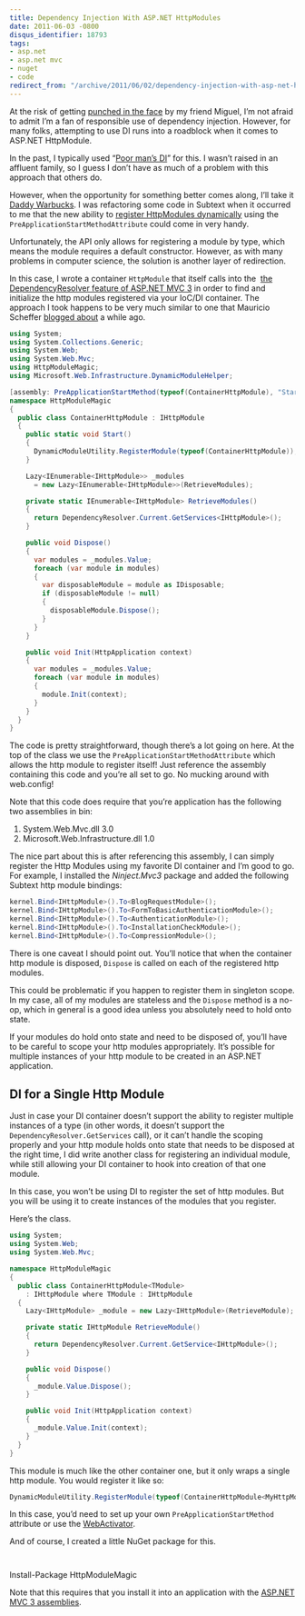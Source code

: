 ```yaml
---
title: Dependency Injection With ASP.NET HttpModules
date: 2011-06-03 -0800
disqus_identifier: 18793
tags:
- asp.net
- asp.net mvc
- nuget
- code
redirect_from: "/archive/2011/06/02/dependency-injection-with-asp-net-httpmodules.aspx/"
---
```


At the risk of getting [punched in the
face](http://twitter.com/#!/migueldeicaza/status/28312478630805504 "Miguel doesn't like DI")
by my friend Miguel, I’m not afraid to admit I’m a fan of responsible
use of dependency injection. However, for many folks, attempting to use
DI runs into a roadblock when it comes to ASP.NET HttpModule.

In the past, I typically used “[Poor man’s
DI](http://lostechies.com/jimmybogard/2009/07/03/how-not-to-do-dependency-injection-in-nerddinner/ "Poor Man's DI")”
for this. I wasn’t raised in an affluent family, so I guess I don’t have
as much of a problem with this approach that others do.

However, when the opportunity for something better comes along, I’ll
take it [Daddy
Warbucks](http://en.wikipedia.org/wiki/Oliver_%22Daddy%22_Warbucks "Daddy Warkbucs on Wikipedia").
I was refactoring some code in Subtext when it occurred to me that the
new ability to [register HttpModules
dynamically](http://blog.davidebbo.com/2011/02/register-your-http-modules-at-runtime.html "Register HttpModules")
using the `PreApplicationStartMethodAttribute` could come in very handy.

Unfortunately, the API only allows for registering a module by type,
which means the module requires a default constructor. However, as with
many problems in computer science, the solution is another layer of
redirection.

In this case, I wrote a container `HttpModule` that itself calls into
the  [the DependencyResolver feature of ASP.NET MVC
3](http://bradwilson.typepad.com/blog/2010/10/service-location-pt5-idependencyresolver.html "Dependency Resolver")
in order to find and initialize the http modules registered via your
IoC/DI container. The approach I took happens to be very much similar to
one that Mauricio Scheffer [blogged
about](http://bugsquash.blogspot.com/2009/11/windsor-managed-httpmodules.html "Windsor-Managed HttpModules")
a while ago.

```csharp
using System;
using System.Collections.Generic;
using System.Web;
using System.Web.Mvc;
using HttpModuleMagic;
using Microsoft.Web.Infrastructure.DynamicModuleHelper;

[assembly: PreApplicationStartMethod(typeof(ContainerHttpModule), "Start")]
namespace HttpModuleMagic
{
  public class ContainerHttpModule : IHttpModule
  {
    public static void Start()
    {
      DynamicModuleUtility.RegisterModule(typeof(ContainerHttpModule));
    }

    Lazy<IEnumerable<IHttpModule>> _modules 
      = new Lazy<IEnumerable<IHttpModule>>(RetrieveModules);

    private static IEnumerable<IHttpModule> RetrieveModules()
    {
      return DependencyResolver.Current.GetServices<IHttpModule>();
    }

    public void Dispose()
    {
      var modules = _modules.Value;
      foreach (var module in modules)
      {
        var disposableModule = module as IDisposable;
        if (disposableModule != null)
        {
          disposableModule.Dispose();
        }
      }
    }

    public void Init(HttpApplication context)
    {
      var modules = _modules.Value;
      foreach (var module in modules)
      {
        module.Init(context);
      }
    }
  }
}
```

The code is pretty straightforward, though there’s a lot going on here.
At the top of the class we use the `PreApplicationStartMethodAttribute`
which allows the http module to register itself! Just reference the
assembly containing this code and you’re all set to go. No mucking
around with web.config!

Note that this code does require that you’re application has the
following two assemblies in bin:

1.  System.Web.Mvc.dll 3.0
2.  Microsoft.Web.Infrastructure.dll 1.0

The nice part about this is after referencing this assembly, I can
simply register the Http Modules using my favorite DI container and I’m
good to go. For example, I installed the *Ninject.Mvc3* package and
added the following Subtext http module bindings:

```csharp
kernel.Bind<IHttpModule>().To<BlogRequestModule>();
kernel.Bind<IHttpModule>().To<FormToBasicAuthenticationModule>();
kernel.Bind<IHttpModule>().To<AuthenticationModule>();
kernel.Bind<IHttpModule>().To<InstallationCheckModule>();
kernel.Bind<IHttpModule>().To<CompressionModule>();
```

There is one caveat I should point out. You’ll notice that when the
container http module is disposed, `Dispose` is called on each of the
registered http modules.

This could be problematic if you happen to register them in singleton
scope. In my case, all of my modules are stateless and the `Dispose`
method is a no-op, which in general is a good idea unless you absolutely
need to hold onto state.

If your modules do hold onto state and need to be disposed of, you’ll
have to be careful to scope your http modules appropriately. It’s
possible for multiple instances of your http module to be created in an
ASP.NET application.

DI for a Single Http Module
---------------------------

Just in case your DI container doesn’t support the ability to register
multiple instances of a type (in other words, it doesn’t support the
`DependencyResolver.GetServices` call), or it can’t handle the scoping
properly and your http module holds onto state that needs to be disposed
at the right time, I did write another class for registering an
individual module, while still allowing your DI container to hook into
creation of that one module.

In this case, you won’t be using DI to register the set of http modules.
But you will be using it to create instances of the modules that you
register.

Here’s the class.

```csharp
using System;
using System.Web;
using System.Web.Mvc;

namespace HttpModuleMagic
{
  public class ContainerHttpModule<TModule> 
    : IHttpModule where TModule : IHttpModule
  {
    Lazy<IHttpModule> _module = new Lazy<IHttpModule>(RetrieveModule);

    private static IHttpModule RetrieveModule()
    {
      return DependencyResolver.Current.GetService<IHttpModule>();
    }

    public void Dispose()
    {
      _module.Value.Dispose();
    }

    public void Init(HttpApplication context)
    {
      _module.Value.Init(context);
    }
  }
}
```

This module is much like the other container one, but it only wraps a
single http module. You would register it like so:

```csharp
DynamicModuleUtility.RegisterModule(typeof(ContainerHttpModule<MyHttpModule>));
```

In this case, you’d need to set up your own `PreApplicationStartMethod`
attribute or use the
[WebActivator](http://blogs.msdn.com/b/davidebb/archive/2010/10/11/light-up-your-nupacks-with-startup-code-and-webactivator.aspx "Light up your NuGets with WebActivator").

And of course, I created a little NuGet package for this.

`   `

Install-Package HttpModuleMagic

Note that this requires that you install it into an application with the
[ASP.NET MVC 3
assemblies](https://haacked.com/archive/2011/05/25/bin-deploying-asp-net-mvc-3.aspx "Bin deploying ASP.NET MVC 3").

